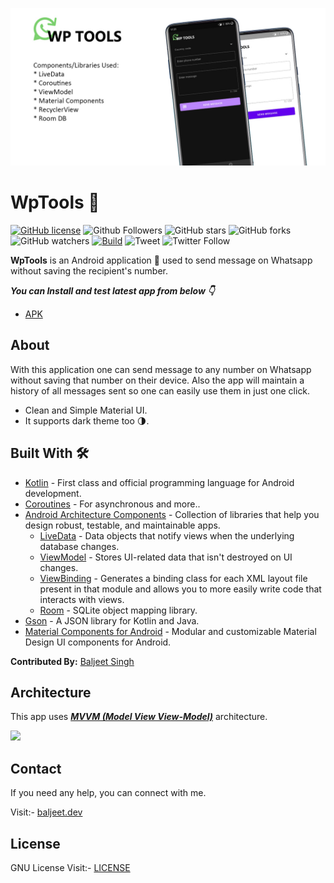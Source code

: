 ![](https://github.com/iambaljeet/WpTools/blob/master/art/app_template.jpg)

# WpTools 💬
[![GitHub license](https://img.shields.io/github/license/iambaljeet/WpTools)](LICENSE)
![Github Followers](https://img.shields.io/github/followers/iambaljeet?style=social)
![GitHub stars](https://img.shields.io/github/stars/iambaljeet/WpTools?style=social)
![GitHub forks](https://img.shields.io/github/forks/iambaljeet/WpTools)
![GitHub watchers](https://img.shields.io/github/watchers/iambaljeet/WpTools?style=social)
[![Build](https://github.com/iambaljeet/WpTools/workflows/Build/badge.svg?branch=master)](https://github.com/iambaljeet/WpTools/actions?query=workflow%3AAndroid%20Master%20CI)
![Tweet](	https://img.shields.io/twitter/url?url=https%3A%2F%2Fgithub.com%2Fiambaljeet%2FWpTools)
![Twitter Follow](https://img.shields.io/twitter/follow/yetanotherdev_?label=Follow&style=social)

**WpTools** is an Android application 📱 used to send message on Whatsapp without saving the recipient's number. 

***You can Install and test latest app from below 👇***

- [APK](https://github.com/iambaljeet/WpTools/blob/master/apk/app-debug.apk)

## About
With this application one can send message to any number on Whatsapp without saving that number on their device. Also the app will maintain a history of all messages sent so one can easily use them in just one click.
- Clean and Simple Material UI.
- It supports dark theme too 🌗.

## Built With 🛠
- [Kotlin](https://kotlinlang.org/) - First class and official programming language for Android development.
- [Coroutines](https://kotlinlang.org/docs/reference/coroutines-overview.html) - For asynchronous and more..
- [Android Architecture Components](https://developer.android.com/topic/libraries/architecture) - Collection of libraries that help you design robust, testable, and maintainable apps.
  - [LiveData](https://developer.android.com/topic/libraries/architecture/livedata) - Data objects that notify views when the underlying database changes.
  - [ViewModel](https://developer.android.com/topic/libraries/architecture/viewmodel) - Stores UI-related data that isn't destroyed on UI changes. 
  - [ViewBinding](https://developer.android.com/topic/libraries/view-binding) - Generates a binding class for each XML layout file present in that module and allows you to more easily write code that interacts with views.
  - [Room](https://developer.android.com/topic/libraries/architecture/room) - SQLite object mapping library.
- [Gson](https://github.com/google/gson) - A JSON library for Kotlin and Java.
- [Material Components for Android](https://github.com/material-components/material-components-android) - Modular and customizable Material Design UI components for Android.

**Contributed By:** [Baljeet Singh](https://github.com/iambaljeet/)

## Architecture
This app uses [***MVVM (Model View View-Model)***](https://developer.android.com/jetpack/docs/guide#recommended-app-arch) architecture.

![](https://developer.android.com/topic/libraries/architecture/images/final-architecture.png)

## Contact
If you need any help, you can connect with me.

Visit:- [baljeet.dev](https://baljeet.dev)

## License

GNU License Visit:- [LICENSE](https://github.com/iambaljeet/WpTools/blob/master/LICENSE)
